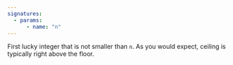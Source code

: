 ```yaml
---
signatures:
  - params:
      - name: "n"
---
```


First lucky integer that is not smaller than `n`. As you would expect, ceiling
is typically right above the floor.
